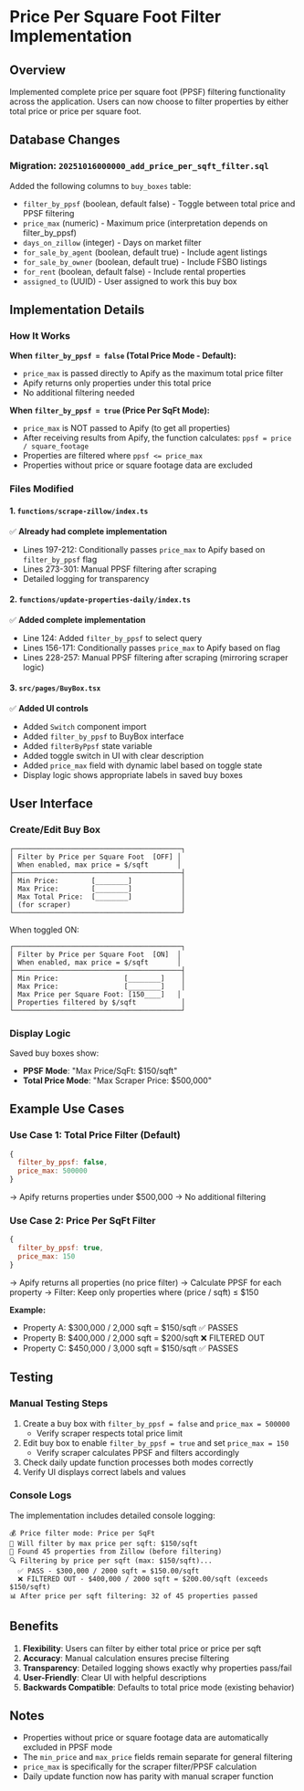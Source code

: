 # Price Per Square Foot Filter Implementation

## Overview
Implemented complete price per square foot (PPSF) filtering functionality across the application. Users can now choose to filter properties by either total price or price per square foot.

## Database Changes

### Migration: `20251016000000_add_price_per_sqft_filter.sql`
Added the following columns to `buy_boxes` table:
- `filter_by_ppsf` (boolean, default false) - Toggle between total price and PPSF filtering
- `price_max` (numeric) - Maximum price (interpretation depends on filter_by_ppsf)
- `days_on_zillow` (integer) - Days on market filter
- `for_sale_by_agent` (boolean, default true) - Include agent listings
- `for_sale_by_owner` (boolean, default true) - Include FSBO listings
- `for_rent` (boolean, default false) - Include rental properties
- `assigned_to` (UUID) - User assigned to work this buy box

## Implementation Details

### How It Works

**When `filter_by_ppsf = false` (Total Price Mode - Default):**
- `price_max` is passed directly to Apify as the maximum total price filter
- Apify returns only properties under this total price
- No additional filtering needed

**When `filter_by_ppsf = true` (Price Per SqFt Mode):**
- `price_max` is NOT passed to Apify (to get all properties)
- After receiving results from Apify, the function calculates: `ppsf = price / square_footage`
- Properties are filtered where `ppsf <= price_max`
- Properties without price or square footage data are excluded

### Files Modified

#### 1. `functions/scrape-zillow/index.ts`
✅ **Already had complete implementation**
- Lines 197-212: Conditionally passes `price_max` to Apify based on `filter_by_ppsf` flag
- Lines 273-301: Manual PPSF filtering after scraping
- Detailed logging for transparency

#### 2. `functions/update-properties-daily/index.ts`
✅ **Added complete implementation**
- Line 124: Added `filter_by_ppsf` to select query
- Lines 156-171: Conditionally passes `price_max` to Apify based on flag
- Lines 228-257: Manual PPSF filtering after scraping (mirroring scraper logic)

#### 3. `src/pages/BuyBox.tsx`
✅ **Added UI controls**
- Added `Switch` component import
- Added `filter_by_ppsf` to BuyBox interface
- Added `filterByPpsf` state variable
- Added toggle switch in UI with clear description
- Added `price_max` field with dynamic label based on toggle state
- Display logic shows appropriate labels in saved buy boxes

## User Interface

### Create/Edit Buy Box
```
┌─────────────────────────────────────────┐
│ Filter by Price per Square Foot  [OFF] │
│ When enabled, max price = $/sqft       │
├─────────────────────────────────────────┤
│ Min Price:        [________]            │
│ Max Price:        [________]            │
│ Max Total Price:  [________]            │
│ (for scraper)                           │
└─────────────────────────────────────────┘
```

When toggled ON:
```
┌─────────────────────────────────────────┐
│ Filter by Price per Square Foot  [ON]  │
│ When enabled, max price = $/sqft       │
├─────────────────────────────────────────┤
│ Min Price:                [________]    │
│ Max Price:                [________]    │
│ Max Price per Square Foot: [150____]   │
│ Properties filtered by $/sqft           │
└─────────────────────────────────────────┘
```

### Display Logic
Saved buy boxes show:
- **PPSF Mode**: "Max Price/SqFt: $150/sqft"
- **Total Price Mode**: "Max Scraper Price: $500,000"

## Example Use Cases

### Use Case 1: Total Price Filter (Default)
```javascript
{
  filter_by_ppsf: false,
  price_max: 500000
}
```
→ Apify returns properties under $500,000
→ No additional filtering

### Use Case 2: Price Per SqFt Filter
```javascript
{
  filter_by_ppsf: true,
  price_max: 150
}
```
→ Apify returns all properties (no price filter)
→ Calculate PPSF for each property
→ Filter: Keep only properties where (price / sqft) ≤ $150

**Example:**
- Property A: $300,000 / 2,000 sqft = $150/sqft ✅ PASSES
- Property B: $400,000 / 2,000 sqft = $200/sqft ❌ FILTERED OUT
- Property C: $450,000 / 3,000 sqft = $150/sqft ✅ PASSES

## Testing

### Manual Testing Steps
1. Create a buy box with `filter_by_ppsf = false` and `price_max = 500000`
   - Verify scraper respects total price limit
2. Edit buy box to enable `filter_by_ppsf = true` and set `price_max = 150`
   - Verify scraper calculates PPSF and filters accordingly
3. Check daily update function processes both modes correctly
4. Verify UI displays correct labels and values

### Console Logs
The implementation includes detailed console logging:
```
💰 Price filter mode: Price per SqFt
📏 Will filter by max price per sqft: $150/sqft
🎯 Found 45 properties from Zillow (before filtering)
🔍 Filtering by price per sqft (max: $150/sqft)...
  ✅ PASS - $300,000 / 2000 sqft = $150.00/sqft
  ❌ FILTERED OUT - $400,000 / 2000 sqft = $200.00/sqft (exceeds $150/sqft)
📊 After price per sqft filtering: 32 of 45 properties passed
```

## Benefits

1. **Flexibility**: Users can filter by either total price or price per sqft
2. **Accuracy**: Manual calculation ensures precise filtering
3. **Transparency**: Detailed logging shows exactly why properties pass/fail
4. **User-Friendly**: Clear UI with helpful descriptions
5. **Backwards Compatible**: Defaults to total price mode (existing behavior)

## Notes

- Properties without price or square footage data are automatically excluded in PPSF mode
- The `min_price` and `max_price` fields remain separate for general filtering
- `price_max` is specifically for the scraper filter/PPSF calculation
- Daily update function now has parity with manual scraper function

